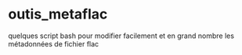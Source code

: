# outis_metaflac
quelques script bash pour modifier facilement et en grand nombre les métadonnées de fichier flac
